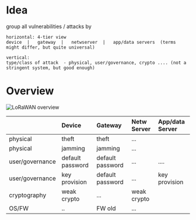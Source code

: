 # Idea

group all vulnerabilities / attacks by

```
horizontal: 4-tier view   
device  |   gateway  |   netwserver  |   app/data servers  (terms might differ, but quite universal)

vertical: 
type/class of attack  - physical, user/governance, crypto .... (not a stringent system, but good enough)
```

# Overview

![LoRaWAN overview](https://github.com/ITU-PITLab/LoRaWAN_security/blob/master/LoRaWAN-Overview.png "LoRaWAN overview")


|               |   Device     |   Gateway    |  Netw Server | App/data Server    |
|:------------- |:-------------|:-------------|:-------------|:-------------|
| physical               | theft    | theft     | ...    |   | 
| physical               | jamming    | jamming     | ...    |   | 
| user/governance | default password    | default password   | ...   | .... |
| user/governance | key provision    | default password   | ...   | key provision |
| cryptography               | weak crypto     | ...     | weak crypto    |   | 
| OS/FW              | ..    | FW old     | ...    |   |

